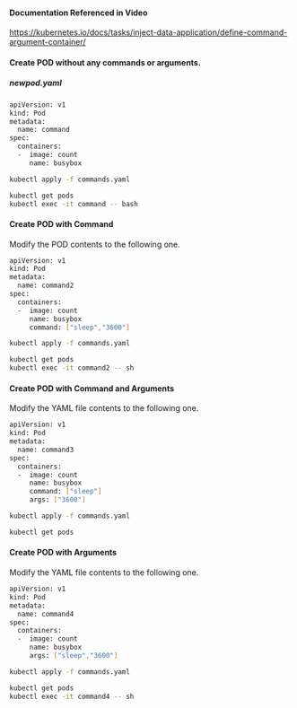 #### Documentation Referenced in Video

https://kubernetes.io/docs/tasks/inject-data-application/define-command-argument-container/

#### Create POD without any commands or arguments.

##### newpod.yaml

```sh
apiVersion: v1
kind: Pod
metadata:
  name: command
spec:
  containers:
  -  image: count
     name: busybox
```
```sh
kubectl apply -f commands.yaml
```
```sh
kubectl get pods
kubectl exec -it command -- bash
```

#### Create POD with Command

Modify the POD contents to the following one.

```sh
apiVersion: v1
kind: Pod
metadata:
  name: command2
spec:
  containers:
  -  image: count
     name: busybox
     command: ["sleep","3600"]
```
```sh
kubectl apply -f commands.yaml
```
```sh
kubectl get pods
kubectl exec -it command2 -- sh
```

#### Create POD with Command and Arguments

Modify the YAML file contents to the following one.

```sh
apiVersion: v1
kind: Pod
metadata:
  name: command3
spec:
  containers:
  -  image: count
     name: busybox
     command: ["sleep"]
     args: ["3600"]
```
```sh
kubectl apply -f commands.yaml
```
```sh
kubectl get pods
```

#### Create POD with Arguments

Modify the YAML file contents to the following one.

```sh
apiVersion: v1
kind: Pod
metadata:
  name: command4
spec:
  containers:
  -  image: count
     name: busybox
     args: ["sleep","3600"]
```
```sh
kubectl apply -f commands.yaml
```
```sh
kubectl get pods
kubectl exec -it command4 -- sh
```